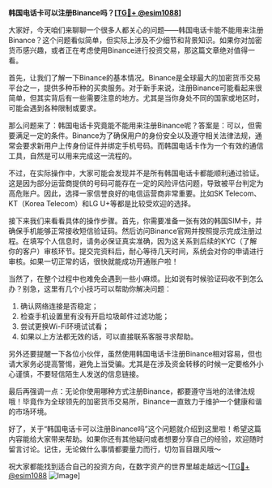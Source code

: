 **韩国电话卡可以注册Binance吗？[[TG💪+ @esim1088](https://t.me/s/esim1088)]**

大家好，今天咱们来聊聊一个很多人都关心的问题——韩国电话卡能不能用来注册Binance？这个问题看似简单，但实际上涉及不少细节和背景知识。如果你对加密货币感兴趣，或者正在考虑使用Binance进行投资交易，那这篇文章绝对值得一看。

首先，让我们了解一下Binance的基本情况。Binance是全球最大的加密货币交易平台之一，提供多种币种的买卖服务。对于新手来说，注册Binance可能看起来很简单，但其实背后有一些需要注意的地方。尤其是当你身处不同的国家或地区时，可能会遇到各种限制或要求。

那么问题来了：韩国电话卡究竟能不能用来注册Binance呢？答案是：可以，但需要满足一定的条件。Binance为了确保用户的身份安全以及遵守相关法律法规，通常会要求新用户上传身份证件并绑定手机号码。而韩国电话卡作为一个有效的通信工具，自然是可以用来完成这一流程的。

不过，在实际操作中，大家可能会发现并不是所有韩国电话卡都能顺利通过验证。这是因为部分运营商提供的号码可能存在一定的风险评估问题，导致被平台判定为高危账户。因此，选择一家信誉良好的电信运营商非常重要。比如SK Telecom、KT（Korea Telecom）和LG U+等都是比较受欢迎的选择。

接下来我们来看看具体的操作步骤。首先，你需要准备一张有效的韩国SIM卡，并确保手机能够正常接收短信验证码。然后访问Binance官网并按照提示完成注册过程。在填写个人信息时，请务必保证真实准确，因为这关系到后续的KYC（了解你的客户）审核环节。提交完资料后，耐心等待几天时间，系统会对你的申请进行审核。如果一切正常的话，很快就能成功开通账户啦！

当然了，在整个过程中也难免会遇到一些小麻烦。比如说有时候验证码收不到怎么办？别急，这里有几个小技巧可以帮助你解决问题：

1. 确认网络连接是否稳定；
2. 检查手机设置里有没有开启垃圾邮件过滤功能；
3. 尝试更换Wi-Fi环境试试看；
4. 如果以上方法都无效的话，可以直接联系客服寻求帮助。

另外还要提醒一下各位小伙伴，虽然使用韩国电话卡注册Binance相对容易，但也请大家务必提高警惕，避免上当受骗。尤其是在涉及资金转移的时候一定要格外小心谨慎，不要轻信陌生人发送的信息链接。

最后再强调一点：无论你使用哪种方式注册Binance，都要遵守当地的法律法规哦！毕竟作为全球领先的加密货币交易所，Binance一直致力于维护一个健康和谐的市场环境。

好了，关于“韩国电话卡可以注册Binance吗”这个问题就介绍到这里啦！希望这篇内容能给大家带来帮助。如果你还有其他疑问或者想要分享自己的经验，欢迎随时留言讨论。记住，无论做什么事情都要量力而行，切勿盲目跟风哦～

祝大家都能找到适合自己的投资方向，在数字资产的世界里越走越远～[[TG💪+ @esim1088](https://t.me/s/esim1088) ![Image](https://i.postimg.cc/4NQfJmqS/Snipaste-2025-05-13-00-14-12.png)]